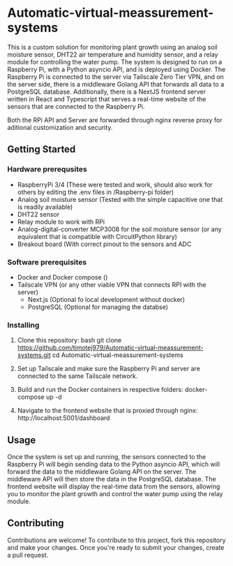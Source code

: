 # Automatic-virtual-meassurement-systems

This is a custom solution for monitoring plant growth using an analog soil moisture sensor, DHT22 air temperature and humidity sensor, and a relay module for controlling the water pump. The system is designed to run on a Raspberry Pi, with a Python asyncio API, and is deployed using Docker. The Raspberry Pi is connected to the server via Tailscale Zero Tier VPN, and on the server side, there is a middleware Golang API that forwards all data to a PostgreSQL database. Additionally, there is a NextJS frontend server written in React and Typescript that serves a real-time website of the sensors that are connected to the Raspberry Pi.

Both the RPi API and Server are forwarded through nginx reverse proxy for aditional customization and security.

## Getting Started

### Hardware prerequsites
- RaspberryPi 3/4 (These were tested and work, should also work for others by editing the .env files in /Raspberry-pi folder)
- Analog soil moisture sensor (Tested with the simple capacitive one that is readily available)
- DHT22 sensor
- Relay module to work with RPi
- Analog-digital-converter MCP3008 for the soil moisture sensor (or any equivalent that is compatible with CircuitPython library)
- Breakout board (With correct pinout to the sensors and ADC

### Software prerequisites
- Docker and Docker compose ()
- Tailscale VPN (or any other viable VPN that connects RPI with the server)
  - Next.js (Optional fo local development without docker)
  - PostgreSQL (Optional for managing the databse)

### Installing
1. Clone this repository:
  bash
    git clone https://github.com/timotej979/Automatic-virtual-meassurement-systems.git 
    cd Automatic-virtual-meassurement-systems

2. Set up Tailscale and make sure the Raspberry Pi and server are connected to the same Tailscale network.

3. Build and run the Docker containers in respective folders:
  docker-compose up -d

4. Navigate to the frontend website that is proxied through nginx: http://localhost:5001/dashboard

## Usage

Once the system is set up and running, the sensors connected to the Raspberry Pi will begin sending data to the Python asyncio API, which will forward the data to the middleware Golang API on the server. The middleware API will then store the data in the PostgreSQL database. The frontend website will display the real-time data from the sensors, allowing you to monitor the plant growth and control the water pump using the relay module.
## Contributing

Contributions are welcome! To contribute to this project, fork this repository and make your changes. Once you're ready to submit your changes, create a pull request.
